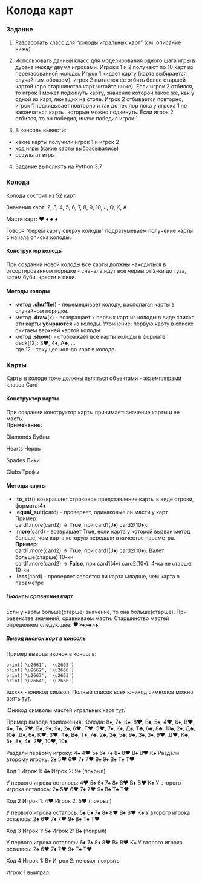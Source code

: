 # Колода карт


### Задание

1) Разработать класс для “колоды игральных карт” (см. описание ниже)

2) Использовать данный класс для моделирования одного шага игры в дурака между двумя игроками.
Игроки 1 и 2 получают по 10 карт из перетасованной колоды.
Игрок 1 кидает карту (карта выбирается случайным образом), игрок 2 пытается ее отбить более старшей картой (про старшинство карт читайте ниже).
Если игрок 2 отбился, то игрок 1 может подкинуть карту, значение которой такое же, как у одной из карт, лежащих на столе.
Игрок 2 отбивается повторно, игрок 1 подкидывает повторно и так до тех пор пока у игрока 1 не закончаться карты, которые можно подкинуть.
Если игрок 2 отбился, то он победил, иначе победил игрок 1.

3) В консоль вывести:
- какие карты получили игрок 1 и игрок 2
- ход игры (какие карты выбрасывались)
- результат игры

4) Задание выполнять на Python 3.7

### Колода

Колода состоит из 52 карт.

Значения карт: 2, 3, 4, 5, 6, 7, 8, 9, 10, J, Q, K, A

Масти карт: ♥ ♦ ♣ ♠

Говоря “берем карту сверху колоды” подразумеваем получение карты с начала списка колоды.


#### Конструктор колоды

При создании новой колоды все карты должны находиться в отсортированном порядке - сначала идут все червы от 2-ки до туза, затем буби, крести и пики.


#### Методы колоды

*   метод **.shuffle**() - перемешивает колоду, располагая карты в случайном порядке.
*   метод .**draw**(x) - возвращает x первых карт из колоды в виде списка, эти карты **убираются** из колоды.
Уточнение: первую карту в списке считаем верхней картой колоды
*   метод .**show**() - отображает все карты колоды в формате: \
deck[12]: 3♥, 4♦, A♣, … \
где 12 - текущее кол-во карт в колоде.


### Карты

Карты в колоде тоже должны являться объектами - экземплярами класса Card


#### Конструктор карты

При создании конструктор карты принимает: значение карты и ее масть. \
**Примечание:**

Diamonds    Бубны

Hearts	    Червы

Spades	    Пики

Clubs       Трефы


#### Методы карты

*   .**to_str**() возвращает строковое представление карты в виде строки, формата:4♦
*   .**equal_suit**(card) - проверяет, одинаковые ли масти у карт \
Пример: \
card1.more(card2) → **True**, при card1(J♦) card2(10♦). 
*   .**more**(card) - возвращает True, если карта у которой вызван метод больше, чем карта которую передали в качестве параметра. \
**Пример**:  \
card1.more(card2) → **True**, при card1(J♦) card2(10♦). Валет больше(старше) 10-ки \
card1.more(card2) → **False**, при card1(4♦) card2(10♦). 4-ка не старше 10-ки
*   .**less**(card) - проверяет является ли карта младше, чем карта в параметре 


##### Нюансы сравнения карт

Если у карты больше(старше) значение, то она больше(старше). При равенстве значений, сравниваем масти. Старшинство мастей определяем следующее: ♥>♦>♣>♠


##### Вывод иконок карт в консоль

Пример вывода иконок в консоль:


```
print('\u2661', '\u2665')
print('\u2662', '\u2666')
print('\u2667', '\u2663')
print('\u2664', '\u2660')
```


\uxxxx - юникод символ. Полный список всех юникод символов можно взять [тут](https://unicode-table.com/ru/#basic-latin).

Юникод символы мастей игральных карт [тут](https://unicode-table.com/ru/search/?q=%D0%BC%D0%B0%D1%81%D1%82%D0%B8).


Пример вывода приложения:
Колода:
8♦, 7♠, К♠, 8♥, В♦, 5♠, 4♥, 6♦, В♥, 4♠, Т♠, 7♥, В♠, 9♦, 9♠, 2♠, 6♥, Т♥, 5♥, 7♦, К♦, Д♠, Т♣, 6♣, 8♣, 10♠, 2♦, Д♣, 10♣, Д♦, 6♠, К♥, 3♥, 4♣, В♣, Т♦, 7♣, 2♣, 3♣, 5♣, 9♣, 3♠, 3♦, 9♥, Д♥, К♣, 5♦, 8♠, 4♦, 2♥, 10♥, 10♦

Раздали первому игроку: 4♠ 4♥ 5♠ 6♦ 7♠ 8♦ 8♥ В♦ В♥ К♠
Раздали второму игроку: 2♠ 5♥ 6♥ 7♦ 7♥ 9♠ 9♦ В♠ Т♠ Т♥

Ход 1
Игрок 1: 4♠
Игрок 2: 9♠ (покрыл)

У первого игрока осталось: 4♥ 5♠ 6♦ 7♠ 8♦ 8♥ В♦ В♥ К♠
У второго игрока осталось: 2♠ 5♥ 6♥ 7♦ 7♥ 9♦ В♠ Т♠ Т♥

Ход 2
Игрок 1: 4♥
Игрок 2: 5♥ (покрыл)

У первого игрока осталось: 5♠ 6♦ 7♠ 8♦ 8♥ В♦ В♥ К♠
У второго игрока осталось: 2♠ 6♥ 7♦ 7♥ 9♦ В♠ Т♠ Т♥

Ход 3
Игрок 1: 5♠
Игрок 2: В♠ (покрыл)

У первого игрока осталось: 6♦ 7♠ 8♦ 8♥ В♦ В♥ К♠
У второго игрока осталось: 2♠ 6♥ 7♦ 7♥ 9♦ Т♠ Т♥

Ход 4
Игрок 1: В♦
Игрок 2: не смог покрыть

Игрок 1 выиграл.
